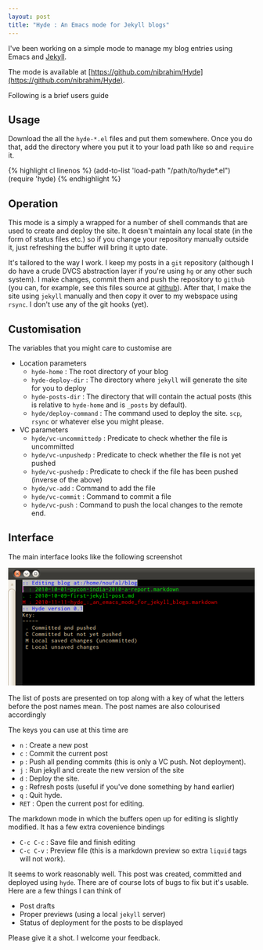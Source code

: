 ```yaml
---
layout: post
title: "Hyde : An Emacs mode for Jekyll blogs"
---
```


I've been working on a simple mode to manage my blog entries using
Emacs and [Jekyll](http://jekyllrb.com). 

The mode is available at [https://github.com/nibrahim/Hyde](https://github.com/nibrahim/Hyde).

Following is a brief users guide

Usage
-----
Download the all the `hyde-*.el` files and put them somewhere. Once
you do that, add the directory where you put it to your load path like
so and `require` it.

{% highlight cl linenos %}
    (add-to-list 'load-path "/path/to/hyde*.el")
    (require 'hyde)
{% endhighlight %}

Operation
---------
This mode is a simply a wrapped for a number of shell commands that
are used to create and deploy the site. It doesn't maintain any local
state (in the form of status files etc.) so if you change your
repository manually outside it, just refreshing the buffer will bring
it upto date.

It's tailored to the way I work. I keep my posts in a `git` repository
(although I do have a crude DVCS abstraction layer if you're using
`hg` or any other such system). I make changes, commit them and push
the repository to `github` (you can, for example, see this files
source at
[github](https://github.com/nibrahim/nibrahim.net.in/blob/master/_posts/2010-11-11-hyde_%3A_an_emacs_mode_for_jekyll_blogs.markdown)).
After that, I make the site using `jekyll` manually and then copy it
over to my webspace using `rsync`. I don't use any of the git hooks
(yet).

Customisation
-------------
    
The variables that you might care to customise are

* Location parameters
  * `hyde-home` : The root directory of your blog
  * `hyde-deploy-dir` : The directory where `jekyll` will generate the site for you to deploy
  * `hyde-posts-dir` : The directory that will contain the actual posts
	  (this is relative to `hyde-home` and is `_posts` by default).
  * `hyde/deploy-command` : The command used to deploy the site. `scp`,
	  `rsync` or whatever else you might please.
* VC parameters
  * `hyde/vc-uncommittedp` : Predicate to check whether the file is uncommitted
  * `hyde/vc-unpushedp` : Predicate to check whether the file is not yet pushed
  * `hyde/vc-pushedp` :  Predicate to check if the file has been pushed (inverse of the above)
  * `hyde/vc-add` : Command to add the file
  * `hyde/vc-commit` : Command to commit a file
  * `hyde/vc-push` : Command to push the local changes to the remote end.

Interface
---------
  
The main interface looks like the following screenshot

![Hyde screenshot](/images/screenshots/hyde-screenshot.png)

The list of posts are presented on top along with a key of what the
letters before the post names mean. The post names are also colourised
accordingly

The keys you can use at this time are

* `n` : Create a new post
* `c` : Commit the current post
* `p` : Push all pending commits (this is only a VC push. Not
  deployment).
* `j` : Run jekyll and create the new version of the site
* `d` : Deploy the site.
* `g` : Refresh posts (useful if you've done something by hand
  earlier)
* `q` : Quit hyde.  
* `RET` : Open the current post for editing.

The markdown mode in which the buffers open up for editing is slightly
modified. It has a few extra covenience bindings

* `C-c C-c` : Save file and finish editing
* `C-c C-v` : Preview file (this is a markdown preview so extra
  `liquid` tags will not work). 
  
It seems to work reasonably well. This post was created, committed and
deployed using `hyde`. There are of course lots of bugs to fix but
it's usable. Here are a few things I can think of

* Post drafts
* Proper previews (using a local `jekyll` server)
* Status of deployment for the posts to be displayed

Please give it a shot. I welcome your feedback.


